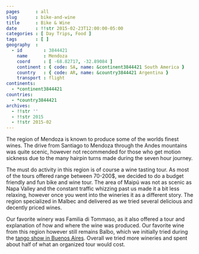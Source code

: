 ```yaml
---
pages      : all
slug       : bike-and-wine
title      : Bike & Wine
date       : !!str 2015-02-23T12:00:00-05:00
categories : [ Day Trips, Food ]
tags       : [ ]
geography  :
  - id        : 3844421
    name      : Mendoza
    coord     : [ -68.82717, -32.89084 ]
    continent : { code: SA, name: &continent3844421 South America }
    country   : { code: AR, name: &country3844421 Argentina }
    transport : flight
continents:
  - *continent3844421
countries:
  - *country3844421
archives:
  - !!str ''
  - !!str 2015
  - !!str 2015-02
---
```


The region of Mendoza is known to produce some of the worlds finest wines. The drive from Santiago to Mendoza through the Andes mountains was quite scenic, however not recommended for those who get motion sickness due to the many hairpin turns made during the seven hour journey.

The must do activity in this region is of course a wine tasting tour. As most of the tours offered range between 70-200$, we decided to do a budget friendly and fun bike and wine tour. The area of Maipú was not as scenic as Napa Valley and the constant traffic whizzing past us made it a bit less relaxing, however once you went into the wineries it as a different story. The region specialized in Malbec and delivered as we tried several delicious and decently priced wines.

Our favorite winery was Familia di Tommaso, as it also offered a tour and explanation of how and where the wine was produced. Our favorite wine from this region however still remains Balbo, which we initially tried during the [tango show in Buenos Aires](/blog/tango-and-wine.html). Overall we tried more wineries and spent about half of what an organized tour would cost.